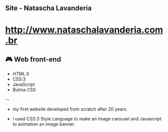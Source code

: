 
## Site - Natascha Lavanderia 
# http://www.nataschalavanderia.com.br

## 🎮 Web front-end

- HTML:5
- CSS:3
- JavaScript
- Bulma CSS

--

- my first website developed from scratch after 20 years.

- I used CSS:3 Style Language to make an image carousel and Javascript to animation an image banner.
